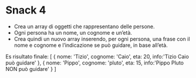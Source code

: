 # Snack 4

- Crea un array di oggetti che rappresentano delle persone.
- Ogni persona ha un nome, un cognome e un’età.
- Crea quindi un nuovo array inserendo, per ogni persona, una frase con il nome e cognome e l’indicazione se può guidare, in base all’età.

Es risultato finale:
[
{ nome: 'Tizio', cognome: 'Caio', eta: 20, info:'Tizio Caio può guidare' },
{ nome: 'Pippo', cognome: 'pluto', eta: 15, info:'Pippo Pluto NON può guidare' }
]
